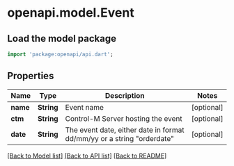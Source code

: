 # openapi.model.Event

## Load the model package
```dart
import 'package:openapi/api.dart';
```

## Properties
Name | Type | Description | Notes
------------ | ------------- | ------------- | -------------
**name** | **String** | Event name | [optional] 
**ctm** | **String** | Control-M Server hosting the event | [optional] 
**date** | **String** | The event date, either date in format dd/mm/yy or a string \"orderdate\" | [optional] 

[[Back to Model list]](../README.md#documentation-for-models) [[Back to API list]](../README.md#documentation-for-api-endpoints) [[Back to README]](../README.md)



